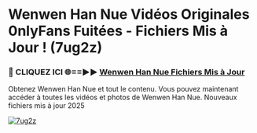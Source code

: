 # Wenwen Han Nue Vidéos Originales 0nlyFans Fuitées - Fichiers Mis à Jour ! (7ug2z)

<h3>🔴 CLIQUEZ ICI 🌐==►► <a href="https://tinyurl.com/2pmr4ezf" rel="nofollow">Wenwen Han Nue Fichiers Mis à Jour</a></h3>

Obtenez Wenwen Han Nue et tout le contenu. Vous pouvez maintenant accéder à toutes les vidéos et photos de Wenwen Han Nue. Nouveaux fichiers mis à jour 2025

[![7ug2z](https://i.imgur.com/6SNvagu.gif)](https://tinyurl.com/2pmr4ezf)
